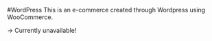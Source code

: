 #WordPress
This is an e-commerce created through Wordpress using WooCommerce.

-> Currently unavailable!

